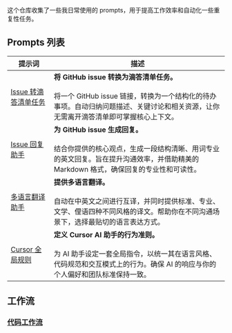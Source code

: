 这个仓库收集了一些我日常使用的 prompts，用于提高工作效率和自动化一些重复性任务。

## Prompts 列表

| 提示词 | 描述 |
| --- | --- |
| [Issue 转滴答清单任务](./issue_todo.md) | **将 GitHub issue 转换为滴答清单任务。**<br/><br/>将一个 GitHub issue 链接，转换为一个结构化的待办事项。自动归纳问题描述、关键讨论和相关资源，让你无需离开滴答清单即可掌握核心上下文。 |
| [Issue 回复助手](./issue_reply.md) | **为 GitHub issue 生成回复。**<br/><br/>结合你提供的核心观点，生成一段结构清晰、用词专业的英文回复。旨在提升沟通效率，并借助精美的 Markdown 格式，确保回复的专业性和可读性。 |
| [多语言翻译助手](./multilingual_translation_prompt.md) | **提供多语言翻译。**<br/><br/>自动在中英文之间进行互译，并同时提供标准、专业、文学、俚语四种不同风格的译文。帮助你在不同沟通场景下，选择最贴切的语言表达方式。 |
| [Cursor 全局规则](./cursor.md) | **定义 Cursor AI 助手的行为准则。**<br/><br/>为 AI 助手设定一套全局指令，以统一其在语言风格、代码规范和交互模式上的行为。确保 AI 的响应与你的个人偏好和团队标准保持一致。 |

## 工作流

### [代码工作流](./code_workflow/)